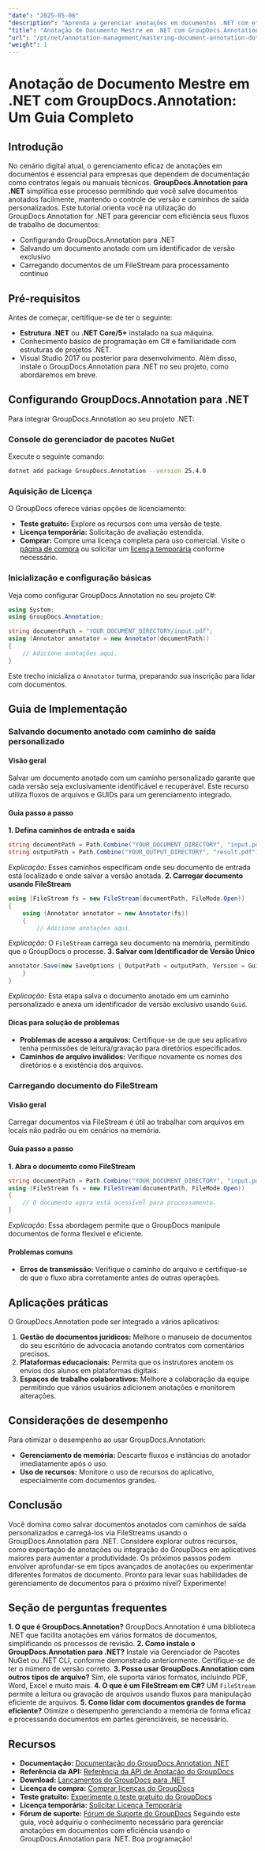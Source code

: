 ```yaml
---
"date": "2025-05-06"
"description": "Aprenda a gerenciar anotações em documentos .NET com eficiência usando o GroupDocs.Annotation. Este guia aborda configuração, personalização e práticas recomendadas para salvar documentos anotados."
"title": "Anotação de Documento Mestre em .NET com GroupDocs.Annotation - Um Guia Completo"
"url": "/pt/net/annotation-management/mastering-document-annotation-dotnet-groupdocs/"
"weight": 1
---
```


# Anotação de Documento Mestre em .NET com GroupDocs.Annotation: Um Guia Completo
## Introdução
No cenário digital atual, o gerenciamento eficaz de anotações em documentos é essencial para empresas que dependem de documentação como contratos legais ou manuais técnicos. **GroupDocs.Annotation para .NET** simplifica esse processo permitindo que você salve documentos anotados facilmente, mantendo o controle de versão e caminhos de saída personalizados.
Este tutorial orienta você na utilização do GroupDocs.Annotation for .NET para gerenciar com eficiência seus fluxos de trabalho de documentos:
- Configurando GroupDocs.Annotation para .NET
- Salvando um documento anotado com um identificador de versão exclusivo
- Carregando documentos de um FileStream para processamento contínuo

## Pré-requisitos
Antes de começar, certifique-se de ter o seguinte:
- **Estrutura .NET** ou **.NET Core/5+** instalado na sua máquina.
- Conhecimento básico de programação em C# e familiaridade com estruturas de projetos .NET.
- Visual Studio 2017 ou posterior para desenvolvimento.
Além disso, instale o GroupDocs.Annotation para .NET no seu projeto, como abordaremos em breve.

## Configurando GroupDocs.Annotation para .NET
Para integrar GroupDocs.Annotation ao seu projeto .NET:
### Console do gerenciador de pacotes NuGet
Execute o seguinte comando:
```bash
dotnet add package GroupDocs.Annotation --version 25.4.0
```
### Aquisição de Licença
O GroupDocs oferece várias opções de licenciamento:
- **Teste gratuito:** Explore os recursos com uma versão de teste.
- **Licença temporária:** Solicitação de avaliação estendida.
- **Comprar:** Compre uma licença completa para uso comercial.
Visite o [página de compra](https://purchase.groupdocs.com/buy) ou solicitar um [licença temporária](https://purchase.groupdocs.com/temporary-license/) conforme necessário.

### Inicialização e configuração básicas
Veja como configurar GroupDocs.Annotation no seu projeto C#:
```csharp
using System;
using GroupDocs.Annotation;

string documentPath = "YOUR_DOCUMENT_DIRECTORY/input.pdf";
using (Annotator annotator = new Annotator(documentPath))
{
    // Adicione anotações aqui.
}
```
Este trecho inicializa o `Annotator` turma, preparando sua inscrição para lidar com documentos.

## Guia de Implementação
### Salvando documento anotado com caminho de saída personalizado
#### Visão geral
Salvar um documento anotado com um caminho personalizado garante que cada versão seja exclusivamente identificável e recuperável. Este recurso utiliza fluxos de arquivos e GUIDs para um gerenciamento integrado.
#### Guia passo a passo
**1. Defina caminhos de entrada e saída**
```csharp
string documentPath = Path.Combine("YOUR_DOCUMENT_DIRECTORY", "input.pdf");
string outputPath = Path.Combine("YOUR_OUTPUT_DIRECTORY", "result.pdf");
```
*Explicação:* Esses caminhos especificam onde seu documento de entrada está localizado e onde salvar a versão anotada.
**2. Carregar documento usando FileStream**
```csharp
using (FileStream fs = new FileStream(documentPath, FileMode.Open))
{
    using (Annotator annotator = new Annotator(fs))
    {
        // Adicione anotações aqui.
```
*Explicação:* O `FileStream` carrega seu documento na memória, permitindo que o GroupDocs o processe.
**3. Salvar com Identificador de Versão Único**
```csharp
annotator.Save(new SaveOptions { OutputPath = outputPath, Version = Guid.NewGuid().ToString() });
    }
}
```
*Explicação:* Esta etapa salva o documento anotado em um caminho personalizado e anexa um identificador de versão exclusivo usando `Guid`.
#### Dicas para solução de problemas
- **Problemas de acesso a arquivos:** Certifique-se de que seu aplicativo tenha permissões de leitura/gravação para diretórios especificados.
- **Caminhos de arquivo inválidos:** Verifique novamente os nomes dos diretórios e a existência dos arquivos.
### Carregando documento do FileStream
#### Visão geral
Carregar documentos via FileStream é útil ao trabalhar com arquivos em locais não padrão ou em cenários na memória.
#### Guia passo a passo
**1. Abra o documento como FileStream**
```csharp
string documentPath = Path.Combine("YOUR_DOCUMENT_DIRECTORY", "input.pdf");
using (FileStream fs = new FileStream(documentPath, FileMode.Open))
{
    // O documento agora está acessível para processamento.
}
```
*Explicação:* Essa abordagem permite que o GroupDocs manipule documentos de forma flexível e eficiente.
#### Problemas comuns
- **Erros de transmissão:** Verifique o caminho do arquivo e certifique-se de que o fluxo abra corretamente antes de outras operações.
## Aplicações práticas
O GroupDocs.Annotation pode ser integrado a vários aplicativos:
1. **Gestão de documentos jurídicos:** Melhore o manuseio de documentos do seu escritório de advocacia anotando contratos com comentários precisos.
2. **Plataformas educacionais:** Permita que os instrutores anotem os envios dos alunos em plataformas digitais.
3. **Espaços de trabalho colaborativos:** Melhore a colaboração da equipe permitindo que vários usuários adicionem anotações e monitorem alterações.
## Considerações de desempenho
Para otimizar o desempenho ao usar GroupDocs.Annotation:
- **Gerenciamento de memória:** Descarte fluxos e instâncias do anotador imediatamente após o uso.
- **Uso de recursos:** Monitore o uso de recursos do aplicativo, especialmente com documentos grandes.
## Conclusão
Você domina como salvar documentos anotados com caminhos de saída personalizados e carregá-los via FileStreams usando o GroupDocs.Annotation para .NET. Considere explorar outros recursos, como exportação de anotações ou integração do GroupDocs em aplicativos maiores para aumentar a produtividade.
Os próximos passos podem envolver aprofundar-se em tipos avançados de anotações ou experimentar diferentes formatos de documento. Pronto para levar suas habilidades de gerenciamento de documentos para o próximo nível? Experimente!
## Seção de perguntas frequentes
**1. O que é GroupDocs.Annotation?**
GroupDocs.Annotation é uma biblioteca .NET que facilita anotações em vários formatos de documentos, simplificando os processos de revisão.
**2. Como instalo o GroupDocs.Annotation para .NET?**
Instale via Gerenciador de Pacotes NuGet ou .NET CLI, conforme demonstrado anteriormente. Certifique-se de ter o número de versão correto.
**3. Posso usar GroupDocs.Annotation com outros tipos de arquivo?**
Sim, ele suporta vários formatos, incluindo PDF, Word, Excel e muito mais.
**4. O que é um FileStream em C#?**
UM `FileStream` permite a leitura ou gravação de arquivos usando fluxos para manipulação eficiente de arquivos.
**5. Como lidar com documentos grandes de forma eficiente?**
Otimize o desempenho gerenciando a memória de forma eficaz e processando documentos em partes gerenciáveis, se necessário.
## Recursos
- **Documentação:** [Documentação do GroupDocs.Annotation .NET](https://docs.groupdocs.com/annotation/net/)
- **Referência da API:** [Referência da API de Anotação do GroupDocs](https://reference.groupdocs.com/annotation/net/)
- **Download:** [Lançamentos do GroupDocs para .NET](https://releases.groupdocs.com/annotation/net/)
- **Licença de compra:** [Comprar licenças do GroupDocs](https://purchase.groupdocs.com/buy)
- **Teste gratuito:** [Experimente o teste gratuito do GroupDocs](https://releases.groupdocs.com/annotation/net/)
- **Licença temporária:** [Solicitar Licença Temporária](https://purchase.groupdocs.com/temporary-license/)
- **Fórum de suporte:** [Fórum de Suporte do GroupDocs](https://forum.groupdocs.com/c/annotation/)
Seguindo este guia, você adquiriu o conhecimento necessário para gerenciar anotações em documentos com eficiência usando o GroupDocs.Annotation para .NET. Boa programação!